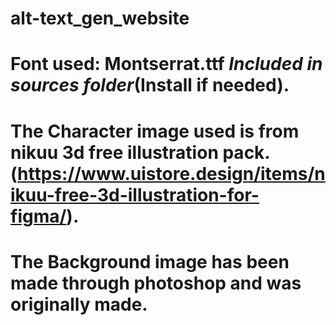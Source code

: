 # alt-text_gen_website
# Font used: Montserrat.ttf *Included in sources folder*(Install if needed).
# The Character image used is from nikuu 3d free illustration pack. (https://www.uistore.design/items/nikuu-free-3d-illustration-for-figma/).
# The Background image has been made through photoshop and was originally made.
